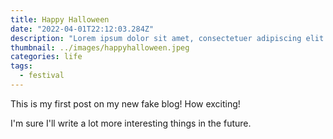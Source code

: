 ```yaml
---
title: Happy Halloween
date: "2022-04-01T22:12:03.284Z"
description: "Lorem ipsum dolor sit amet, consectetuer adipiscing elit. Aliquam hendrerit mi posuere lectus. Vestibulum enim wisi, viverra nec, fringilla in, laoreet vitae, risus. Lorem ipsum dolor sit amet, consectetuer adipiscing elit. Aliquam hendrerit mi posuere lectus. Vestibulum enim wisi, viverra nec, fringilla in, laoreet vitae, risus."
thumbnail: ../images/happyhalloween.jpeg
categories: life
tags:
  - festival
---
```


This is my first post on my new fake blog! How exciting!

I'm sure I'll write a lot more interesting things in the future.
